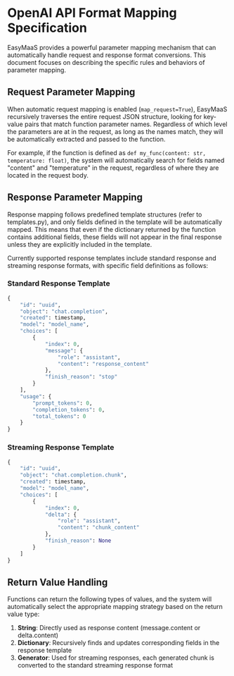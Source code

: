 # OpenAI API Format Mapping Specification

EasyMaaS provides a powerful parameter mapping mechanism that can automatically handle request and response format conversions. This document focuses on describing the specific rules and behaviors of parameter mapping.

## Request Parameter Mapping

When automatic request mapping is enabled (`map_request=True`), EasyMaaS recursively traverses the entire request JSON structure, looking for key-value pairs that match function parameter names. Regardless of which level the parameters are at in the request, as long as the names match, they will be automatically extracted and passed to the function.

For example, if the function is defined as `def my_func(content: str, temperature: float)`, the system will automatically search for fields named "content" and "temperature" in the request, regardless of where they are located in the request body.

## Response Parameter Mapping

Response mapping follows predefined template structures (refer to templates.py), and only fields defined in the template will be automatically mapped. This means that even if the dictionary returned by the function contains additional fields, these fields will not appear in the final response unless they are explicitly included in the template.

Currently supported response templates include standard response and streaming response formats, with specific field definitions as follows:

### Standard Response Template
```python
{
    "id": "uuid",
    "object": "chat.completion",
    "created": timestamp,
    "model": "model_name",
    "choices": [
        {
            "index": 0,
            "message": {
                "role": "assistant",
                "content": "response_content"
            },
            "finish_reason": "stop"
        }
    ],
    "usage": {
        "prompt_tokens": 0,
        "completion_tokens": 0,
        "total_tokens": 0
    }
}
```

### Streaming Response Template
```python
{
    "id": "uuid",
    "object": "chat.completion.chunk",
    "created": timestamp,
    "model": "model_name",
    "choices": [
        {
            "index": 0,
            "delta": {
                "role": "assistant",
                "content": "chunk_content"
            },
            "finish_reason": None
        }
    ]
}
```

## Return Value Handling

Functions can return the following types of values, and the system will automatically select the appropriate mapping strategy based on the return value type:

1. **String**: Directly used as response content (message.content or delta.content)
2. **Dictionary**: Recursively finds and updates corresponding fields in the response template
3. **Generator**: Used for streaming responses, each generated chunk is converted to the standard streaming response format

